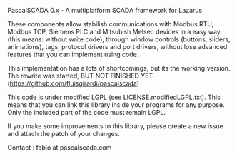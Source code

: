 PascalSCADA 0.x - A multiplatform SCADA framework for Lazarus

These components allow stabilish communications with Modbus RTU, Modbus TCP, Siemens PLC and Mitsubish Melsec devices in a easy way (this means: without write code), through window controls (buttons, sliders, animations), tags, protocol drivers and port drivers, without lose advanced features that you can implement using code.

This implementation has a lots of shortcomings, but its the working version. The rewrite was started, BUT NOT FINISHED YET (https://github.com/fluisgirardi/pascalscada)

This code is under modified LGPL (see LICENSE.modifiedLGPL.txt). This means that you can link this library inside your programs for any purpose. Only the included part of the code must remain LGPL.

If you make some improvements to this library, please create a new issue and attach the patch of your changes.

Contact : fabio at pascalscada.com
